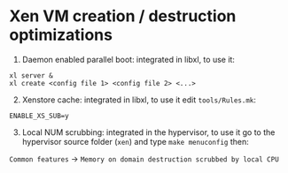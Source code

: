 # Xen VM creation / destruction optimizations

1. Daemon enabled parallel boot: integrated in libxl, to use it:

```shell
xl server &
xl create <config file 1> <config file 2> <...>
```

2. Xenstore cache: integrated in libxl, to use it edit `tools/Rules.mk`:
```
ENABLE_XS_SUB=y
```

3. Local NUM scrubbing: integrated in the hypervisor, to use it go to the hypervisor source folder (`xen`) and type `make menuconfig` then:

`Common features` -> `Memory on domain destruction scrubbed by local CPU`
